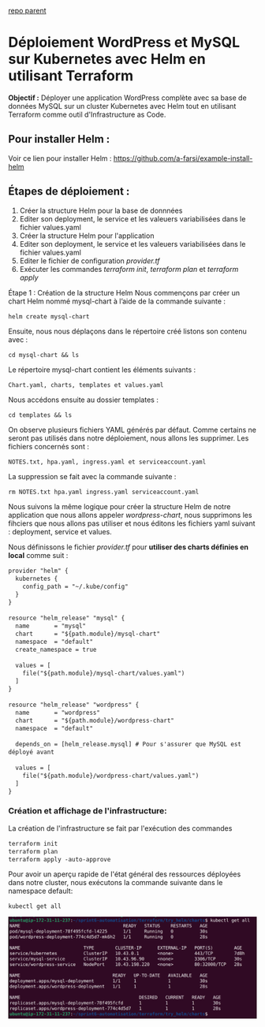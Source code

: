 [repo parent](../README.md)
# Déploiement WordPress et MySQL sur Kubernetes avec Helm en utilisant Terraform

**Objectif :** Déployer une application WordPress complète avec sa base de données MySQL sur un cluster Kubernetes avec Helm tout en utilisant Terraform comme outil d'Infrastructure as Code.

## Pour installer Helm : 
Voir ce lien pour installer Helm :  https://github.com/a-farsi/example-install-helm

## Étapes de déploiement :
1. Créer la structure Helm pour la base de donnnées
2. Editer son deployment, le service et les valeuers variabilisées dans le fichier values.yaml 
3. Créer la structure Helm pour l'application
4. Editer son deployment, le service et les valeuers variabilisées dans le fichier values.yaml 
5. Editer le fichier de configuration _provider.tf_
6. Exécuter les commandes _terraform init_, _terraform plan_ et _terraform apply_ 

Étape 1 : Création de la structure Helm
Nous commençons par créer un chart Helm nommé mysql-chart à l’aide de la commande suivante :

```
helm create mysql-chart
```
Ensuite, nous nous déplaçons dans le répertoire créé listons son contenu avec :

```
cd mysql-chart && ls
```

Le répertoire mysql-chart contient les éléments suivants :
```
Chart.yaml, charts, templates et values.yaml
```
Nous accédons ensuite au dossier templates :

```
cd templates && ls
```

On observe plusieurs fichiers YAML générés par défaut. Comme certains ne seront pas utilisés dans notre déploiement, nous allons les supprimer. Les fichiers concernés sont :

```
NOTES.txt, hpa.yaml, ingress.yaml et serviceaccount.yaml
```

La suppression se fait avec la commande suivante :

```#bash
rm NOTES.txt hpa.yaml ingress.yaml serviceaccount.yaml
```

Nous suivons la même logique pour créer la structure Helm de notre application que nous allons appeler _wordpress-chart_, nous supprimons les fihciers que nous allons pas utiliser et nous éditons les fichiers yaml suivant : deployment, service et values.

Nous définissons le fichier _provider.tf_ pour **utiliser des charts définies en local** comme suit : 

```
provider "helm" {
  kubernetes {
    config_path = "~/.kube/config"
  }
}

resource "helm_release" "mysql" {
  name       = "mysql"
  chart      = "${path.module}/mysql-chart"
  namespace  = "default"
  create_namespace = true

  values = [
    file("${path.module}/mysql-chart/values.yaml")
  ]
}

resource "helm_release" "wordpress" {
  name       = "wordpress"
  chart      = "${path.module}/wordpress-chart"
  namespace  = "default"

  depends_on = [helm_release.mysql] # Pour s'assurer que MySQL est déployé avant

  values = [
    file("${path.module}/wordpress-chart/values.yaml")
  ]
}

``` 

### Création et affichage de l'infrastructure:

La création de l'infrastructure se fait par l'exécution des commandes

```
terraform init
terraform plan
terraform apply -auto-approve
```

Pour avoir un aperçu rapide de l'état général des ressources déployées dans notre cluster, nous exécutons la commande suivante dans le namespace default: 

```
kubectl get all
```
<p align="center">
<img src="./figures/get-all-resources.png">
</p>